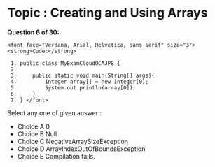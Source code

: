 Topic : Creating and Using Arrays
=================================
**Question 6 of 30:**
```
<font face="Verdana, Arial, Helvetica, sans-serif" size="3"> <strong>Code:</strong> 

 1. public class MyExamCloudOCAJP8 {
 2. 
 3.     public static void main(String[] args){
 4.         Integer array[] = new Integer[0]; 
 5.         System.out.println(array[0]); 
 6.     }
 7. } </font>
```

Select any one of given answer :
- Choice A 0
- Choice B Null
- Choice C NegativeArraySizeException
- Choice D ArrayIndexOutOfBoundsException
- Choice E Compilation fails.

